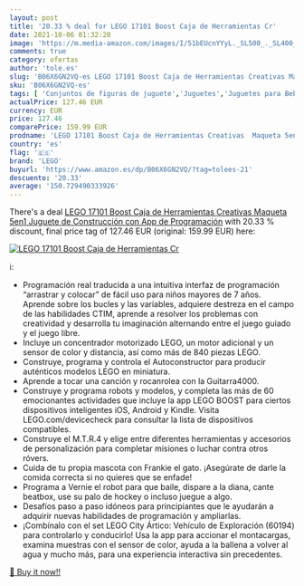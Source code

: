 ```yaml
---
layout: post
title: '20.33 % deal for LEGO 17101 Boost Caja de Herramientas Cr'
date: 2021-10-06 01:32:20
image: 'https://m.media-amazon.com/images/I/51bEUcnYYyL._SL500_._SL400_.jpg'
comments: true
category: ofertas
author: 'tole.es'
slug: 'B06X6GN2VQ-es LEGO 17101 Boost Caja de Herramientas Creativas Maqueta...'
sku: 'B06X6GN2VQ-es'
tags: [ 'Conjuntos de figuras de juguete','Juguetes','Juguetes para Bebés y primera infancia','Juguetes para bebés','Juguetes y juegos','Muñecos y figuras','Pelotas para bebés','lego', ]
actualPrice: 127.46 EUR
currency: EUR
price: 127.46
comparePrice: 159.99 EUR
prodname: 'LEGO 17101 Boost Caja de Herramientas Creativas  Maqueta 5en1  Juguete de Construcción con App de Programación'
country: 'es'
flag: '🇪🇸'
brand: 'LEGO'
buyurl: 'https://www.amazon.es/dp/B06X6GN2VQ/?tag=tolees-21'
descuento: '20.33'
average: '150.729490333926'
---
```


There's a deal [LEGO 17101 Boost Caja de Herramientas Creativas  Maqueta 5en1  Juguete de Construcción con App de Programación](https://www.amazon.es/dp/B06X6GN2VQ/?tag=tolees-21)  with  20.33 % discount, final price tag of  127.46 EUR (original: 159.99 EUR) here:

[![LEGO 17101 Boost Caja de Herramientas Cr](https://m.media-amazon.com/images/I/51bEUcnYYyL._SL500_._SL400_.jpg)](https://www.amazon.es/dp/B06X6GN2VQ/?tag=tolees-21)

ℹ️:

- Programación real traducida a una intuitiva interfaz de programación “arrastrar y colocar” de fácil uso para niños mayores de 7 años. Aprende sobre los bucles y las variables, adquiere destreza en el campo de las habilidades CTIM, aprende a resolver los problemas con creatividad y desarrolla tu imaginación alternando entre el juego guiado y el juego libre.
- Incluye un concentrador motorizado LEGO, un motor adicional y un sensor de color y distancia, así como más de 840 piezas LEGO.
- Construye, programa y controla el Autoconstructor para producir auténticos modelos LEGO en miniatura.
- Aprende a tocar una canción y rocanrolea con la Guitarra4000.
- Construye y programa robots y modelos, y completa las más de 60 emocionantes actividades que incluye la app LEGO BOOST para ciertos dispositivos inteligentes iOS, Android y Kindle. Visita LEGO.com/devicecheck para consultar la lista de dispositivos compatibles.
- Construye el M.T.R.4 y elige entre diferentes herramientas y accesorios de personalización para completar misiones o luchar contra otros róvers.
- Cuida de tu propia mascota con Frankie el gato. ¡Asegúrate de darle la comida correcta si no quieres que se enfade!
- Programa a Vernie el robot para que baile, dispare a la diana, cante beatbox, use su palo de hockey o incluso juegue a algo.
- Desafíos paso a paso idóneos para principiantes que le ayudarán a adquirir nuevas habilidades de programación y ampliarlas.
- ¡Combínalo con el set LEGO City Ártico: Vehículo de Exploración (60194) para controlarlo y conducirlo! Usa la app para accionar el montacargas, examina muestras con el sensor de color, ayuda a la ballena a volver al agua y mucho más, para una experiencia interactiva sin precedentes.

[🛒 Buy it now!!](https://www.amazon.es/dp/B06X6GN2VQ/?tag=tolees-21)
